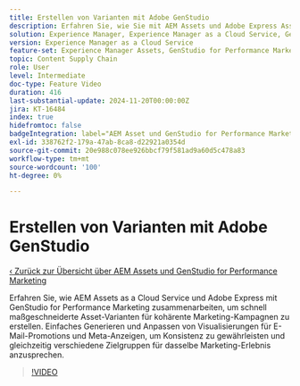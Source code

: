 ```yaml
---
title: Erstellen von Varianten mit Adobe GenStudio
description: Erfahren Sie, wie Sie mit AEM Assets und Adobe Express Asset-Varianten für E-Mail- und Meta-Anzeigen erstellen und so ein einheitliches Marketing-Erlebnis gewährleisten können.
solution: Experience Manager, Experience Manager as a Cloud Service, GenStudio for Performance Marketing
version: Experience Manager as a Cloud Service
feature-set: Experience Manager Assets, GenStudio for Performance Marketing
topic: Content Supply Chain
role: User
level: Intermediate
doc-type: Feature Video
duration: 416
last-substantial-update: 2024-11-20T00:00:00Z
jira: KT-16484
index: true
hidefromtoc: false
badgeIntegration: label="AEM Asset und GenStudio for Performance Marketing" type="positive"
exl-id: 338762f2-179a-47ab-8ca8-d22921a0354d
source-git-commit: 20e988c078ee926bbcf79f581ad9a60d5c478a83
workflow-type: tm+mt
source-wordcount: '100'
ht-degree: 0%

---
```


# Erstellen von Varianten mit Adobe GenStudio

[‹ Zurück zur Übersicht über AEM Assets und GenStudio for Performance Marketing](./overview.md)

Erfahren Sie, wie AEM Assets as a Cloud Service und Adobe Express mit GenStudio for Performance Marketing zusammenarbeiten, um schnell maßgeschneiderte Asset-Varianten für kohärente Marketing-Kampagnen zu erstellen. Einfaches Generieren und Anpassen von Visualisierungen für E-Mail-Promotions und Meta-Anzeigen, um Konsistenz zu gewährleisten und gleichzeitig verschiedene Zielgruppen für dasselbe Marketing-Erlebnis anzusprechen.

>[!VIDEO](https://video.tv.adobe.com/v/3439266/?learn=on&enablevpops)
